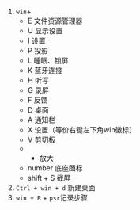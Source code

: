 1. `win`+
    - E 文件资源管理器
    - U 显示设置
    - I 设置
    - P 投影
    - L 睡眠、锁屏
    - K 蓝牙连接
    - H 听写
    - G 录屏
    - F 反馈
    - D 桌面
    - A 通知栏
    - X 设置（等价右键左下角win徽标）
    - V 剪切板
    - + 放大
    - number 底座图标
    - shift + S 截屏
2. `Ctrl + win + d` 新建桌面
3. `win + R` + `psr`记录步骤　
